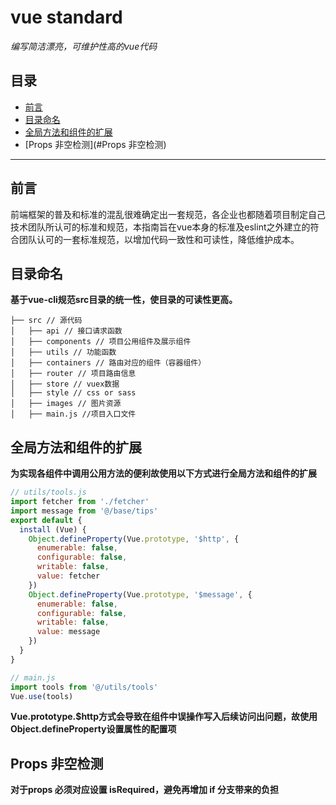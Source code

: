 # vue standard

*编写简洁漂亮，可维护性高的vue代码*

## 目录

- [前言](#前言)
- [目录命名](#目录命名)
- [全局方法和组件的扩展](#全局方法和组件的扩展)
- [Props 非空检测](#Props 非空检测)


---
## 前言
前端框架的普及和标准的混乱很难确定出一套规范，各企业也都随着项目制定自己技术团队所认可的标准和规范，本指南旨在vue本身的标准及eslint之外建立的符合团队认可的一套标准规范，以增加代码一致性和可读性，降低维护成本。

## 目录命名
**基于vue-cli规范src目录的统一性，使目录的可读性更高。**

```
├── src // 源代码
│   ├── api // 接口请求函数
│   ├── components // 项目公用组件及展示组件
│   ├── utils // 功能函数
│   ├── containers // 路由对应的组件（容器组件）
│   ├── router // 项目路由信息
│   ├── store // vuex数据
│   ├── style // css or sass
│   ├── images // 图片资源
│   ├── main.js //项目入口文件
```

## 全局方法和组件的扩展

**为实现各组件中调用公用方法的便利故使用以下方式进行全局方法和组件的扩展**

```javascript
// utils/tools.js
import fetcher from './fetcher'
import message from '@/base/tips'
export default {
  install (Vue) {
    Object.defineProperty(Vue.prototype, '$http', {
      enumerable: false,
      configurable: false,
      writable: false,
      value: fetcher
    })
    Object.defineProperty(Vue.prototype, '$message', {
      enumerable: false,
      configurable: false,
      writable: false,
      value: message
    })
  }
}

// main.js
import tools from '@/utils/tools'
Vue.use(tools)
```
**Vue.prototype.$http方式会导致在组件中误操作写入后续访问出问题，故使用Object.defineProperty设置属性的配置项**

## Props 非空检测
**对于props 必须对应设置 isRequired，避免再增加 if 分支带来的负担**